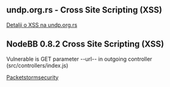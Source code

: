 ## undp.org.rs - Cross Site Scripting (XSS)

[Detalji o XSS na undp.org.rs](https://mikicaivosevic.github.io/undp-org-rs-xss)


## NodeBB 0.8.2 Cross Site Scripting (XSS)

Vulnerable is GET parameter --url-- in outgoing controller (src/controllers/index.js)

[Packetstormsecurity](https://packetstormsecurity.com/files/133739/NodeBB-0.8.2-Cross-Site-Scripting.html)
